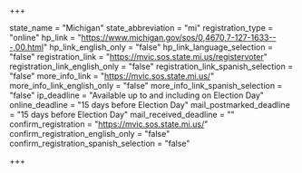 +++

state_name = "Michigan"
state_abbreviation = "mi"
registration_type = "online"
hp_link = "https://www.michigan.gov/sos/0,4670,7-127-1633---,00.html"
hp_link_english_only = "false"
hp_link_language_selection = "false"
registration_link = "https://mvic.sos.state.mi.us/registervoter"
registration_link_english_only = "false"
registration_link_spanish_selection = "false"
more_info_link = "https://mvic.sos.state.mi.us/"
more_info_link_english_only = "false"
more_info_link_spanish_selection = "false"
ip_deadline = "Available up to and including on Election Day"
online_deadline = "15 days before Election Day"
mail_postmarked_deadline = "15 days before Election Day"
mail_received_deadline = ""
confirm_registration = "https://mvic.sos.state.mi.us/"
confirm_registration_english_only = "false"
confirm_registration_spanish_selection = "false"

+++